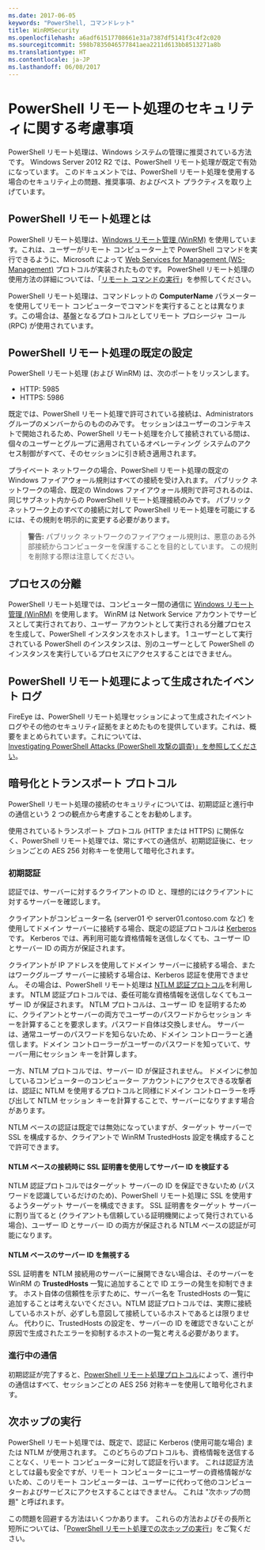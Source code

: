 ```yaml
---
ms.date: 2017-06-05
keywords: "PowerShell, コマンドレット"
title: WinRMSecurity
ms.openlocfilehash: a6adf61517708661e31a7387df5141f3c4f2c020
ms.sourcegitcommit: 598b7835046577841aea2211d613bb8513271a8b
ms.translationtype: HT
ms.contentlocale: ja-JP
ms.lasthandoff: 06/08/2017
---
```

# <a name="powershell-remoting-security-considerations"></a>PowerShell リモート処理のセキュリティに関する考慮事項

PowerShell リモート処理は、Windows システムの管理に推奨されている方法です。 Windows Server 2012 R2 では、PowerShell リモート処理が既定で有効になっています。 このドキュメントでは、PowerShell リモート処理を使用する場合のセキュリティ上の問題、推奨事項、およびベスト プラクティスを取り上げています。

## <a name="what-is-powershell-remoting"></a>PowerShell リモート処理とは

PowerShell リモート処理は、[Windows リモート管理 (WinRM)](https://msdn.microsoft.com/en-us/library/windows/desktop/aa384426.aspx) を使用しています。これは、ユーザーがリモート コンピューター上で PowerShell コマンドを実行できるように、Microsoft によって [Web Services for Management (WS-Management)](http://www.dmtf.org/sites/default/files/standards/documents/DSP0226_1.2.0.pdf) プロトコルが実装されたものです。 PowerShell リモート処理の使用方法の詳細については、「[リモート コマンドの実行](https://technet.microsoft.com/en-us/library/dd819505.aspx)」を参照してください。

PowerShell リモート処理は、コマンドレットの **ComputerName** パラメーターを使用してリモート コンピューターでコマンドを実行することとは異なります。この場合は、基盤となるプロトコルとしてリモート プロシージャ コール (RPC) が使用されています。

##  <a name="powershell-remoting-default-settings"></a>PowerShell リモート処理の既定の設定

PowerShell リモート処理 (および WinRM) は、次のポートをリッスンします。

- HTTP: 5985
- HTTPS: 5986

既定では、PowerShell リモート処理で許可されている接続は、Administrators グループのメンバーからのもののみです。 セッションはユーザーのコンテキストで開始されるため、PowerShell リモート処理を介して接続されている間は、個々のユーザーとグループに適用されているオペレーティング システムのアクセス制御がすべて、そのセッションに引き続き適用されます。

プライベート ネットワークの場合、PowerShell リモート処理の既定の Windows ファイアウォール規則はすべての接続を受け入れます。 パブリック ネットワークの場合、既定の Windows ファイアウォール規則で許可されるのは、同じサブネット内からの PowerShell リモート処理接続のみです。 パブリック ネットワーク上のすべての接続に対して PowerShell リモート処理を可能にするには、その規則を明示的に変更する必要があります。

>**警告:** パブリック ネットワークのファイアウォール規則は、悪意のある外部接続からコンピューターを保護することを目的としています。 この規則を削除する際は注意してください。

## <a name="process-isolation"></a>プロセスの分離

PowerShell リモート処理では、コンピューター間の通信に [Windows リモート管理 (WinRM)](https://msdn.microsoft.com/en-us/library/windows/desktop/aa384426) を使用します。 WinRM は Network Service アカウントでサービスとして実行されており、ユーザー アカウントとして実行される分離プロセスを生成して、PowerShell インスタンスをホストします。 1 ユーザーとして実行されている PowerShell のインスタンスは、別のユーザーとして PowerShell のインスタンスを実行しているプロセスにアクセスすることはできません。

## <a name="event-logs-generated-by-powershell-remoting"></a>PowerShell リモート処理によって生成されたイベント ログ

FireEye は、PowerShell リモート処理セッションによって生成されたイベント ログやその他のセキュリティ証拠をまとめたものを提供しています。これは、概要をまとめられています。これについては、  
[Investigating PowerShell Attacks (PowerShell 攻撃の調査)」を参照してください](https://www.fireeye.com/content/dam/fireeye-www/global/en/solutions/pdfs/wp-lazanciyan-investigating-powershell-attacks.pdf)。

## <a name="encryption-and-transport-protocols"></a>暗号化とトランスポート プロトコル

PowerShell リモート処理の接続のセキュリティについては、初期認証と進行中の通信という 2 つの観点から考慮することをお勧めします。 

使用されているトランスポート プロトコル (HTTP または HTTPS) に関係なく、PowerShell リモート処理では、常にすべての通信が、初期認証後に、セッションごとの AES 256 対称キーを使用して暗号化されます。
    
### <a name="initial-authentication"></a>初期認証

認証では、サーバーに対するクライアントの ID と、理想的にはクライアントに対するサーバーを確認します。
    
クライアントがコンピューター名 (server01 や server01.contoso.com など) を使用してドメイン サーバーに接続する場合、既定の認証プロトコルは [Kerberos](https://msdn.microsoft.com/en-us/library/windows/desktop/aa378747.aspx) です。
Kerberos では、再利用可能な資格情報を送信しなくても、ユーザー ID とサーバー ID の両方が保証されます。

クライアントが IP アドレスを使用してドメイン サーバーに接続する場合、またはワークグループ サーバーに接続する場合は、Kerberos 認証を使用できません。 その場合は、PowerShell リモート処理は [NTLM 認証プロトコル](https://msdn.microsoft.com/en-us/library/windows/desktop/aa378749.aspx)を利用します。 NTLM 認証プロトコルでは、委任可能な資格情報を送信しなくてもユーザー ID が保証されます。 NTLM プロトコルは、ユーザー ID を証明するために、クライアントとサーバーの両方でユーザーのパスワードからセッション キーを計算することを要求します。パスワード自体は交換しません。 サーバーは、通常ユーザーのパスワードを知らないため、ドメイン コントローラーと通信します。ドメイン コントローラーがユーザーのパスワードを知っていて、サーバー用にセッション キーを計算します。 
      
一方、NTLM プロトコルでは、サーバー ID が保証されません。 ドメインに参加しているコンピューターのコンピューター アカウントにアクセスできる攻撃者は、認証に NTLM を使用するプロトコルと同様にドメイン コントローラーを呼び出して NTLM セッション キーを計算することで、サーバーになりすます場合があります。

NTLM ベースの認証は既定では無効になっていますが、ターゲット サーバーで SSL を構成するか、クライアントで WinRM TrustedHosts 設定を構成することで許可できます。
    
#### <a name="using-ssl-certificates-to-validate-server-identity-during-ntlm-based-connections"></a>NTLM ベースの接続時に SSL 証明書を使用してサーバー ID を検証する

NTLM 認証プロトコルではターゲット サーバーの ID を保証できないため (パスワードを認識しているだけのため)、PowerShell リモート処理に SSL を使用するようターゲット サーバーを構成できます。 SSL 証明書をターゲット サーバーに割り当てると (クライアントも信頼している証明機関によって発行されている場合)、ユーザー ID とサーバー ID の両方が保証される NTLM ベースの認証が可能になります。
    
#### <a name="ignoring-ntlm-based-server-identity-errors"></a>NTLM ベースのサーバー ID を無視する
      
SSL 証明書を NTLM 接続用のサーバーに展開できない場合は、そのサーバーを WinRM の **TrustedHosts** 一覧に追加することで ID エラーの発生を抑制できます。 ホスト自体の信頼性を示すために、サーバー名を TrustedHosts の一覧に追加することは考えないでください。NTLM 認証プロトコルでは、実際に接続しているホストが、必ずしも意図して接続しているホストであるとは限りません。
代わりに、TrustedHosts の設定を、サーバーの ID を確認できないことが原因で生成されたエラーを抑制するホストの一覧と考える必要があります。
    
    
### <a name="ongoing-communication"></a>進行中の通信

初期認証が完了すると、[PowerShell リモート処理プロトコル](https://msdn.microsoft.com/en-us/library/dd357801.aspx)によって、進行中の通信はすべて、セッションごとの AES 256 対称キーを使用して暗号化されます。  


## <a name="making-the-second-hop"></a>次ホップの実行

PowerShell リモート処理では、既定で、認証に Kerberos (使用可能な場合) または NTLM が使用されます。 このどちらのプロトコルも、資格情報を送信することなく、リモート コンピューターに対して認証を行います。
これは認証方法としては最も安全ですが、リモート コンピューターにユーザーの資格情報がないため、このリモート コンピューターは、ユーザーに代わって他のコンピューターおよびサービスにアクセスすることはできません。 これは "次ホップの問題" と呼ばれます。

この問題を回避する方法はいくつかあります。 これらの方法およびその長所と短所については、「[PowerShell リモート処理での次ホップの実行](PS-remoting-second-hop.md)」をご覧ください。










